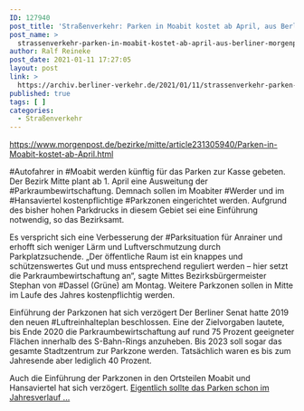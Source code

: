 ```yaml
---
ID: 127940
post_title: 'Straßenverkehr: Parken in Moabit kostet ab April, aus Berliner Morgenpost'
post_name: >
  strassenverkehr-parken-in-moabit-kostet-ab-april-aus-berliner-morgenpost
author: Ralf Reineke
post_date: 2021-01-11 17:27:05
layout: post
link: >
  https://archiv.berliner-verkehr.de/2021/01/11/strassenverkehr-parken-in-moabit-kostet-ab-april-aus-berliner-morgenpost/
published: true
tags: [ ]
categories:
  - Straßenverkehr
---
```

https://www.morgenpost.de/bezirke/mitte/article231305940/Parken-in-Moabit-kostet-ab-April.html

#Autofahrer in #Moabit werden künftig für das Parken zur Kasse gebeten. Der Bezirk Mitte plant ab 1. April eine Ausweitung der #Parkraumbewirtschaftung. Demnach sollen im Moabiter #Werder und im #Hansaviertel kostenpflichtige #Parkzonen eingerichtet werden. Aufgrund des bisher hohen Parkdrucks in diesem Gebiet sei eine Einführung notwendig, so das Bezirksamt.

Es verspricht sich eine Verbesserung der #Parksituation für Anrainer und erhofft sich weniger Lärm und Luftverschmutzung durch Parkplatzsuchende. „Der öffentliche Raum ist ein knappes und schützenswertes Gut und muss entsprechend reguliert werden – hier setzt die Parkraumbewirtschaftung an“, sagte Mittes Bezirksbürgermeister Stephan von #Dassel (Grüne) am Montag. Weitere Parkzonen sollen in Mitte im Laufe des Jahres kostenpflichtig werden.

Einführung der Parkzonen hat sich verzögert
Der Berliner Senat hatte 2019 den neuen #Luftreinhalteplan beschlossen. Eine der Zielvorgaben lautete, bis Ende 2020 die Parkraumbewirtschaftung auf rund 75 Prozent geeigneter Flächen innerhalb des S-Bahn-Rings anzuheben. Bis 2023 soll sogar das gesamte Stadtzentrum zur Parkzone werden. Tatsächlich waren es bis zum Jahresende aber lediglich 40 Prozent.

Auch die Einführung der Parkzonen in den Ortsteilen Moabit und Hansaviertel hat sich verzögert. <a href="https://www.morgenpost.de/bezirke/mitte/article231305940/Parken-in-Moabit-kostet-ab-April.html">Eigentlich sollte das Parken schon im Jahresverlauf ...</a>